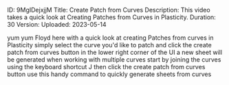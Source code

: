 ID: 9MgIDejxjjM
Title: Create Patch from Curves
Description: This video takes a quick look at Creating Patches from Curves in Plasticity.
Duration: 30
Version: 
Uploaded: 2023-05-14

yum yum Floyd here with a quick look at
creating Patches from curves in Plasticity
simply select the curve you'd
like to patch and click the create patch
from curves button in the lower right
corner of the UI a new sheet will be
generated when working with multiple
curves start by joining the curves using
the keyboard shortcut J then click the
create patch from curves button use this
handy command to quickly generate sheets
from curves